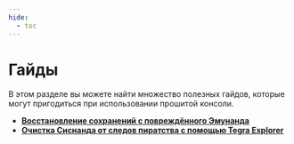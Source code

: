 ```yaml
---
hide:
  - toc
---
```

# Гайды

В этом разделе вы можете найти множество полезных гайдов, которые могут пригодиться при использовании прошитой консоли.

- **[Восстановление сохранений с повреждённого Эмунанда](saves_corrupted_emuMMC.md)**
- **[Очистка Сиснанда от следов пиратства с помощью Tegra Explorer](sysnand_wipe.md)**